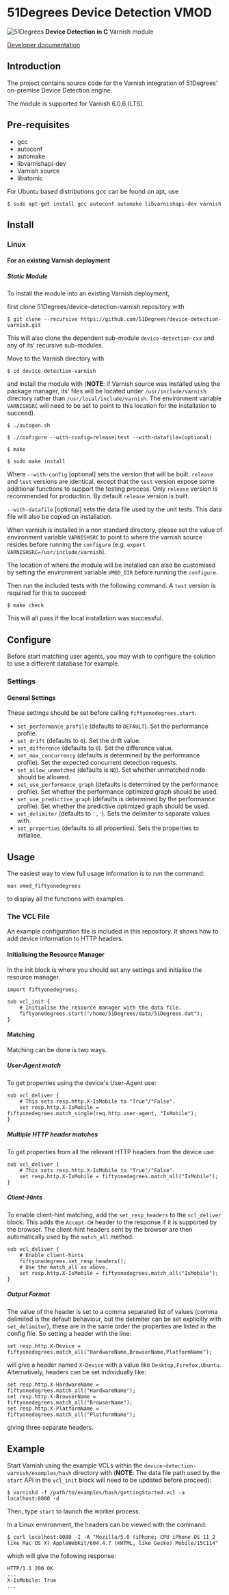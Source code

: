# 51Degrees Device Detection VMOD

![51Degrees](https://51degrees.com/img/logo.png?utm_source=github&utm_medium=repository&utm_campaign=varnish_open_source&utm_content=readme_main "Data rewards the curious") **Device Detection in C** Varnish module

[Developer documentation](https://51degrees.com/documentation/_other_integrations__varnish.html)

## Introduction

The project contains source code for the Varnish integration of 51Degrees' on-premise Device Detection engine.

The module is supported for Varnish 6.0.6 (LTS).

## Pre-requisites

- gcc
- autoconf
- automake
- libvarnishapi-dev
- Varnish source
- libatomic
  
For Ubuntu based distributions gcc can be found on apt, use

```
$ sudo apt-get install gcc autoconf automake libvarnishapi-dev varnish
```

## Install

### Linux

#### For an existing Varnish deployment

##### Static Module

To install the module into an existing Varnish deployment,

first clone 51Degrees/device-detection-varnish repository with

```
$ git clone --recursive https://github.com/51Degrees/device-detection-varnish.git
```

This will also clone the dependent sub-module `device-detection-cxx` and any of its' recursive sub-modules. 

Move to the Varnish directory with

```
$ cd device-detection-varnish
```

and install the module with (**NOTE**: if Varnish source was installed using the package manager, its' files will be located under `/usr/include/varnish` directory rather than `/usr/local/include/varnish`. The environment variable `VARNISHSRC` will need to be set to point to this location for the installation to succeed).

```
$ ./autogen.sh

$ ./configure --with-config=release|test --with-datafile=(optional)

$ make

$ sudo make install
```

Where `--with-config`  [optional] sets the version that will be built. `release` and `test` versions are identical, except that the `test` version expose some additional functions to support the testing process. Only `release` version is recommended for production. By default `release` version is built.

`--with-datafile` [optional] sets the data file used by the unit tests. This data file will also be copied on installation.

When varnish is installed in a non standard directory, please set the value of environment variable `VARNISHSRC` to point to where the varnish source resides before running the `configure` (e.g. ``export VARNISHSRC=/usr/include/varnish``).

The location of where the module will be installed can also be customised by setting the environment variable `VMOD_DIR` before running the `configure`.

Then run the included tests with the following command. A `test` version is required for this to succeed:

```
$ make check
```

This will all pass if the local installation was successful.

## Configure

Before start matching user agents, you may wish to configure the solution to use a different database for example.

### Settings

#### General Settings

These settings should be set before calling `fiftyonedegrees.start`.
- ``set_performance_profile`` (defaults to ``DEFAULT``). Set the performance profile.
- ``set_drift`` (defaults to ``0``). Set the drift value.
- ``set_difference`` (defaults to ``0``). Set the difference value.
- ``set_max_concurrency`` (defaults is determined by the performance profile). Set the expected concurrent detection requests.
- ``set_allow_unmatched`` (defaults is ``NO``). Set whether unmatched node should be allowed.
- ``set_use_performance_graph`` (defaults is determined by the performance profile). Set whether the performance optimized graph should be used.
- ``set_use_predictive_graph`` (defaults is determined by the performance profile). Set whether the predictive optimized graph should be used.
-  ``set_delimiter`` (defaults to ``','``). Sets the delimiter to separate values with.
-  ``set_properties`` (defaults to all properties). Sets the properties to initialise.

## Usage

The easiest way to view full usage information is to run the command:

```
man vmod_fiftyonedegrees
```

to display all the functions with examples.

### The VCL File

An example configuration file is included in this repository. It shows how to add device information to HTTP headers.

#### Initialising the Resource Manager

In the init block is where you should set any settings and initialise the resource manager.

```
import fiftyonedegrees;

sub vcl_init {
    # Initialise the resource manager with the data file.
    fiftyonedegrees.start("/home/51Degrees/data/51Degrees.dat");
}
```

#### Matching

Matching can be done is two ways.

##### User-Agent match

To get properties using the device's User-Agent use:

```
sub vcl_deliver {
    # This sets resp.http.X-IsMobile to "True"/"False".
    set resp.http.X-IsMobile = fiftyonedegrees.match_single(req.http.user-agent, "IsMobile");
}
```

##### Multiple HTTP header matches

To get properties from all the relevant HTTP headers from the device use:

```
sub vcl_deliver {
    # This sets resp.http.X-IsMobile to "True"/"False".
    set resp.http.X-IsMobile = fiftyonedegrees.match_all("IsMobile");
}
```

##### Client-Hints

To enable client-hint matching, add the ``set_resp_headers`` to the ``vcl_deliver`` block. This adds the ``Accept-CH`` header to the response if
it is supported by the browser. The client-hint headers sent by the browser
are then automatically used by the ``match_all`` method.

```
sub vcl_deliver {
    # Enable client-hints
    fiftyonedegrees.set_resp_headers();
    # Use the match_all as above.
    set resp.http.X-IsMobile = fiftyonedegrees.match_all("IsMobile");
}
```

##### Output Format

The value of the header is set to a comma separated list of values (comma delimited is the default behaviour, but the delimiter can be set explicitly with ``set_delimiter``), these are in the same order the properties are listed in the config file. So setting a header with the line:

```
set resp.http.X-Device = fiftyonedegrees.match_all("HardwareName,BrowserName,PlatformName");
```

will give a header named ``X-Device`` with a value like ``Desktop,Firefox,Ubuntu``. Alternatively, headers can be set individually like:

```
set resp.http.X-HardwareName = fiftyonedegrees.match_all("HardwareName");
set resp.http.X-BrowserName = fiftyonedegrees.match_all("BrowserName");
set resp.http.X-PlatformName = fiftyonedegrees.match_all("PlatformName");
```

giving three separate headers.

## Example

Start Varnish using the example VCLs within the `device-detection-varnish/examples/hash` directory with (**NOTE**: The data file path used by the `start` API in the `vcl_init` block will need to be updated before proceed):

```
$ varnishd -f /path/to/examples/hash/gettingStarted.vcl -a localhost:8080 -d
```

Then, type `start` to launch the worker process.

In a Linux environment, the headers can be viewed with the command:

```
$ curl localhost:8080 -I -A "Mozilla/5.0 (iPhone; CPU iPhone OS 11_2 like Mac OS X) AppleWebKit/604.4.7 (KHTML, like Gecko) Mobile/15C114"
```

which will give the following response:

```
HTTP/1.1 200 OK
...
X-IsMobile: True
...
```
